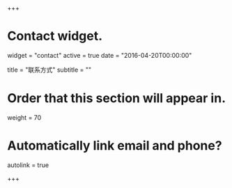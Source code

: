 ﻿+++
# Contact widget.
widget = "contact"
active = true
date = "2016-04-20T00:00:00"

title = "联系方式"
subtitle = ""

# Order that this section will appear in.
weight = 70

# Automatically link email and phone?
autolink = true

+++

